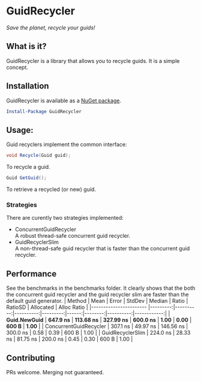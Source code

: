 # GuidRecycler
*Save the planet, recycle your guids!*

## What is it?
GuidRecycler is a library that allows you to recycle guids. It is a simple concept.

## Installation
GuidRecycler is available as a [NuGet package](https://www.nuget.org/packages/GuidRecycler/).
```powershell
Install-Package GuidRecycler
```

## Usage:
Guid recyclers implement the common interface:

```csharp
void Recycle(Guid guid);
```
To recycle a guid.

```csharp
Guid GetGuid();
```
To retrieve a recycled (or new) guid.

### Strategies
There are curently two strategies implemented:
- ConcurrentGuidRecycler  
  A robust thread-safe concurrent guid recycler.
- GuidRecyclerSlim  
  A non-thread-safe guid recycler that is faster than the concurrent guid recycler.

## Performance
See the benchmarks in the benchmarks folder. It clearly shows that the both the concurrent guid recycler and the guid recycler slim are faster than the default guid generator.
|                 Method |     Mean |     Error |    StdDev |   Median | Ratio | RatioSD | Allocated | Alloc Ratio |
|----------------------- |---------:|----------:|----------:|---------:|------:|--------:|----------:|------------:|
|           **Guid.NewGuid** | **647.9 ns** | **113.68 ns** | **327.99 ns** | **600.0 ns** |  **1.00** |    **0.00** |     **600 B** |        **1.00** |
| ConcurrentGuidRecycler | 307.1 ns |  49.97 ns | 146.56 ns | 300.0 ns |  0.58 |    0.39 |     600 B |        1.00 |
|       GuidRecyclerSlim | 224.0 ns |  28.33 ns |  81.75 ns | 200.0 ns |  0.45 |    0.30 |     600 B |        1.00 |

## Contributing
PRs welcome. Merging not guaranteed.